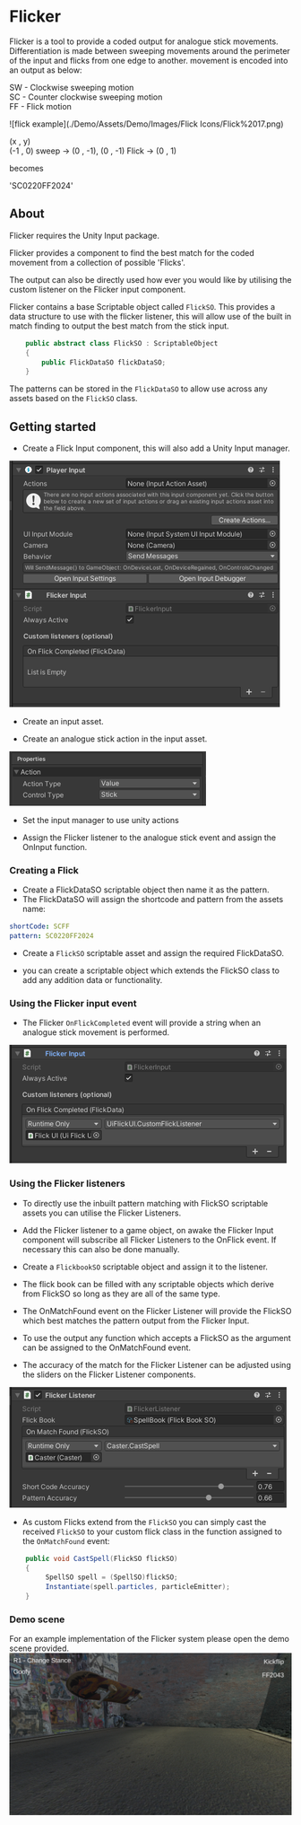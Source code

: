 # Flicker

Flicker is a tool to provide a coded output for analogue stick movements. Differentiation is made between sweeping movements around the perimeter of the input and flicks from one edge to another. movement is encoded into an output as below:

SW - Clockwise sweeping motion </br>
SC - Counter clockwise sweeping motion</br>
FF - Flick motion

![flick example](./Demo/Assets/Demo/Images/Flick Icons/Flick%2017.png)

(x , y) </br>
(-1 , 0) sweep -> (0 , -1), (0 , -1) Flick -> (0 , 1) </br>

becomes </br>

'SC0220FF2024'

## About
Flicker requires the Unity Input package.

Flicker provides a component to find the best match for the coded movement from a collection of possible 'Flicks'.

The output can also be directly used how ever you would like by utilising the custom listener on the Flicker input component.

Flicker contains a base Scriptable object called ```FlickSO```. This provides a data structure to use with the flicker listener, this will allow use of the built in match finding to output the best match from the stick input.

```c#
    public abstract class FlickSO : ScriptableObject
    {
        public FlickDataSO flickDataSO;
    }
```

The patterns can be stored in the ```FlickDataSO``` to allow use across any assets based on the ```FlickSO``` class.

## Getting started
- Create a Flick Input component, this will also add a Unity Input manager.

![screenshot-1](./Assets/screentshot-1.PNG)

- Create an input asset.

- Create an analogue stick action in the input asset.

![screenshot-4](./Assets/screentshot-4.PNG)

- Set the input manager to use unity actions

- Assign the Flicker listener to the analogue stick event and assign the OnInput function.

### Creating a Flick

- Create a FlickDataSO scriptable object then name it as the pattern.
- The FlickDataSO will assign the  shortcode and pattern from the assets name:

```yaml
shortCode: SCFF
pattern: SC0220FF2024
```

- Create a ```FlickSO``` scriptable asset and assign the required FlickDataSO.

- you can create a scriptable object which extends the FlickSO class to add any addition data or functionality.

### Using the Flicker input event

- The Flicker ```OnFlickCompleted``` event will provide a string when an analogue stick movement is performed.

![screenshot-3](./Assets/screenshot-3.PNG)

### Using the Flicker listeners
- To directly use the inbuilt pattern matching with FlickSO scriptable assets you can utilise the Flicker Listeners.

- Add the Flicker listener to a game object, on awake the Flicker Input component will subscribe all Flicker Listeners to the OnFlick event. If necessary this can also be done manually.

- Create a ```FlickbookSO``` scriptable object and assign it to the listener.

- The flick book can be filled with any scriptable objects which derive from FlickSO so long as they are all of the same type.

- The OnMatchFound event on the Flicker Listener will provide the FlickSO which best matches the pattern output from the Flicker Input.

- To use the output any function which accepts a FlickSO as the argument can be assigned to the OnMatchFound event.

- The accuracy of the match for the Flicker Listener can be adjusted using the sliders on the Flicker Listener components.

![screenshot-2](./Assets/Screenshot-2.PNG)

- As custom Flicks extend from the ```FlickSO``` you can simply cast the received ```FlickSO``` to your custom flick class in the function assigned to the ```OnMatchFound``` event:

```c#
    public void CastSpell(FlickSO flickSO)
    {
         SpellSO spell = (SpellSO)flickSO;
         Instantiate(spell.particles, particleEmitter);
    }
```


### Demo scene
For an example implementation of the Flicker system please open the demo scene provided.
![demo](./Assets/demo.PNG)
